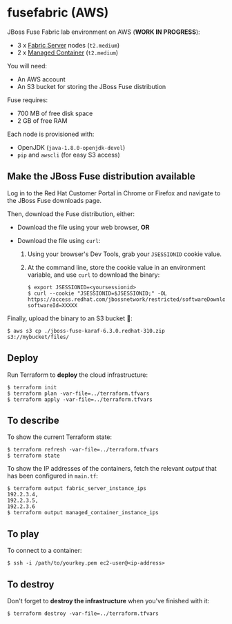 # fusefabric (AWS)

JBoss Fuse Fabric lab environment on AWS (**WORK IN PROGRESS**):

- 3 x [Fabric Server][fabricconcepts] nodes (`t2.medium`)
- 2 x [Managed Container][fabricconcepts] (`t2.medium`)

You will need:

- An AWS account
- An S3 bucket for storing the JBoss Fuse distribution

Fuse requires:

- 700 MB of free disk space
- 2 GB of free RAM

Each node is provisioned with:

- OpenJDK (`java-1.8.0-openjdk-devel`)
- `pip` and `awscli` (for easy S3 access)

## Make the JBoss Fuse distribution available

Log in to the Red Hat Customer Portal in Chrome or Firefox and navigate to the JBoss Fuse downloads page.

Then, download the Fuse distribution, either:

- Download the file using your web browser, **OR**

- Download the file using `curl`:

  1.  Using your browser's Dev Tools, grab your `JSESSIONID` cookie value.

  2.  At the command line, store the cookie value in an environment variable, and use `curl` to download the binary:

      ```
      $ export JSESSIONID=<yoursessionid>
      $ curl --cookie "JSESSIONID=$JSESSIONID;" -OL https://access.redhat.com/jbossnetwork/restricted/softwareDownload.html?softwareId=XXXXX
      ```

Finally, upload the binary to an S3 bucket 🐝:

    $ aws s3 cp ./jboss-fuse-karaf-6.3.0.redhat-310.zip s3://mybucket/files/

## Deploy

Run Terraform to **deploy** the cloud infrastructure:

    $ terraform init
    $ terraform plan -var-file=../terraform.tfvars
    $ terraform apply -var-file=../terraform.tfvars

## To describe

To show the current Terraform state:

    $ terraform refresh -var-file=../terraform.tfvars
    $ terraform state

To show the IP addresses of the containers, fetch the relevant _output_ that has been configured in `main.tf`:

    $ terraform output fabric_server_instance_ips
    192.2.3.4,
    192.2.3.5,
    192.2.3.6
    $ terraform output managed_container_instance_ips

## To play

To connect to a container:

    $ ssh -i /path/to/yourkey.pem ec2-user@<ip-address>

## To destroy

Don't forget to **destroy the infrastructure** when you've finished with it:

    $ terraform destroy -var-file=../terraform.tfvars


[fabricconcepts]: https://access.redhat.com/documentation/en-us/red_hat_jboss_fuse/6.3/html/fabric_guide/fabric_overview#Fabric_Overview-Concepts
